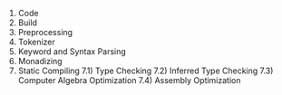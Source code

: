 1) Code
2) Build
3) Preprocessing
4) Tokenizer
5) Keyword and Syntax Parsing
6) Monadizing
7) Static Compiling
    7.1) Type Checking
    7.2) Inferred Type Checking
    7.3) Computer Algebra Optimization
    7.4) Assembly Optimization
